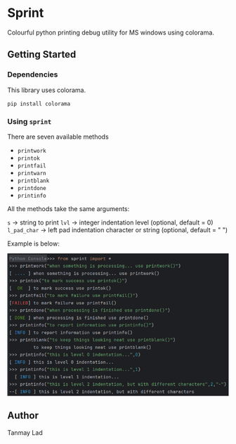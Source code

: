 # Sprint

Colourful python printing debug utility for MS windows using colorama.

## Getting Started

### Dependencies

This library uses colorama.

```
pip install colorama
```

### Using `sprint`

There are seven available methods
* `printwork`
* `printok`
* `printfail`
* `printwarn`
* `printblank`
* `printdone`
* `printinfo`

All the methods take the same arguments:

`s` -> string to print
`lvl` -> integer indentation level (optional, default = 0)
`l_pad_char` -> left pad indentation character or string (optional, default = " ")

Example is below:

![sprint_examples](sprint_example_use.png)

## Author
Tanmay Lad
